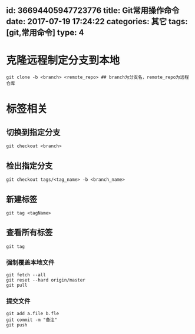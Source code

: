 id: 36694405947723776
title: Git常用操作命令
date: 2017-07-19 17:24:22
categories: 其它
tags: [git,常用命令]
type: 4
---------
# 克隆远程制定分支到本地
```shell
git clone -b <branch> <remote_repo> ## branch为分支名，remote_repo为远程仓库
```
# 标签相关
## 切换到指定分支
```shell
git checkout <branch>
```
## 检出指定分支
```shell
git checkout tags/<tag_name> -b <branch_name>
```
## 新建标签
```shell
git tag <tagName>
```

## 查看所有标签
```shell
git tag
```

### 强制覆盖本地文件
```shell
git fetch --all
git reset --hard origin/master
git pull
```

### 提交文件
```shell
git add a.file b.fle
git commit -m "备注"
git push
```
